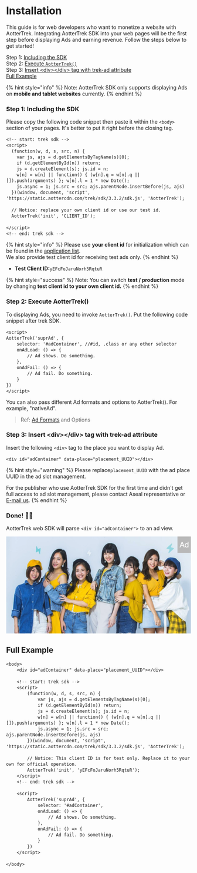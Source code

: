 # Installation

This guide is for web developers who want to monetize a website with AotterTrek. Integrating AotterTrek SDK into your web pages will be the first step before displaying Ads and earning revenue. Follow the steps below to get started!

Step 1: [Including the SDK](sdk-integration.md#step-1-including-the-sdk)\
Step 2: [Execute `AotterTrek()` ](sdk-integration.md#step-2-execute-aottertrek)\
Step 3: [Insert \<div>\</div> tag with trek-ad attribute](sdk-integration.md#step-3-insert-less-than-div-greater-than-less-than-div-greater-than-tag-with-trek-ad-attribute)\
[Full Example](sdk-integration.md#full-example)

{% hint style="info" %}
Note: AotterTrek SDK only supports displaying Ads on **mobile and tablet websites** currently.&#x20;
{% endhint %}

### Step 1: Including the SDK

Please copy the following code snippet then paste it within the `<body>` section of your pages. It's better to put it right before the closing tag.

```markup
<!-- start: trek sdk -->
<script>
  (function(w, d, s, src, n) {
    var js, ajs = d.getElementsByTagName(s)[0];
    if (d.getElementById(n)) return;
    js = d.createElement(s); js.id = n;
    w[n] = w[n] || function() { (w[n].q = w[n].q || []).push(arguments) }; w[n].l = 1 * new Date();
    js.async = 1; js.src = src; ajs.parentNode.insertBefore(js, ajs)
  })(window, document, 'script', 'https://static.aottercdn.com/trek/sdk/3.3.2/sdk.js', 'AotterTrek');

  // Notice: replace your own client id or use our test id.
  AotterTrek('init', 'CLIENT_ID');

</script>
<!-- end: trek sdk -->
```

{% hint style="info" %}
Please use **your client id** for initialization which can be found in the [application list](https://trek.aotter.net/publisher/list/app). \
We also provide test client id for receiving test ads only.
{% endhint %}

* **Test Client ID:**`yEFcFoJaruNorh5RqtuR`

{% hint style="success" %}
Note: You can switch **test / production** mode by changing **test client id to your own client id.**
{% endhint %}

### Step 2: Execute AotterTrek()

To displaying Ads, you need to invoke `AotterTrek()`. Put the following code snippet after trek SDK.

```markup
<script>
AotterTrek('suprAd', {
    selector: '#adContainer', //#id, .class or any other selector
    onAdLoad: () => {
        // Ad shows. Do something.
    },
    onAdFail: () => {
        // Ad fail. Do something.
    }   
})
</script>
```

You can also pass different Ad formats and options to AotterTrek(). For example, "nativeAd".

> Ref:  [Ad Formats](../ad-formats/) and Options

### Step 3: Insert \<div>\</div> tag with trek-ad attribute

Insert the following `<div>` tag to the place you want to display Ad.

```markup
<div id="adContainer" data-place="placement_UUID"></div>
```

{% hint style="warning" %}
Please replace`placement_UUID` with the ad place UUID in the ad slot management.

For the publisher who use AotterTrek SDK for the first time and didn't get full access to ad slot management, please contact Aseal representative or [E-mail us](https://aseal.in/contactus).
{% endhint %}

### Done! 👏🏼

AotterTrek web SDK will parse `<div id="adContainer">` to an ad view.

![](<../../.gitbook/assets/截圖 2021-04-01 下午3.40.15.png>)

## Full Example

```markup
<body>
    <div id="adContainer" data-place="placement_UUID"></div>

    <!-- start: trek sdk -->
    <script>
        (function(w, d, s, src, n) {
            var js, ajs = d.getElementsByTagName(s)[0];
            if (d.getElementById(n)) return;
            js = d.createElement(s); js.id = n;
            w[n] = w[n] || function() { (w[n].q = w[n].q || []).push(arguments) }; w[n].l = 1 * new Date();
            js.async = 1; js.src = src; ajs.parentNode.insertBefore(js, ajs)
        })(window, document, 'script', 'https://static.aottercdn.com/trek/sdk/3.3.2/sdk.js', 'AotterTrek');

        // Notice: This client ID is for test only. Replace it to your own for official operation.
        AotterTrek('init', 'yEFcFoJaruNorh5RqtuR');
    </script>
    <!-- end: trek sdk -->

    <script>
        AotterTrek('suprAd', { 
            selector: '#adContainer',
            onAdLoad: () => {
                // Ad shows. Do something.
            },
            onAdFail: () => {
                // Ad fail. Do something.
            }
        })
    </script>

</body>
```
